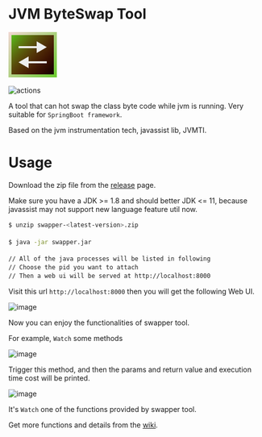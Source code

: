 # JVM ByteSwap Tool
![logo](sw-ico.png)

![actions](https://github.com/sunwu51/JVMByteSwapTool/actions/workflows/main.yml/badge.svg)

A tool that can hot swap the class byte code while jvm is running. Very suitable for `SpringBoot framework`.

Based on the jvm instrumentation tech, javassist lib, JVMTI.

# Usage
Download the zip file from the [release](https://github.com/sunwu51/JVMByteSwapTool/releases) page.

Make sure you have a JDK >= 1.8 and should better JDK <= 11, because javassist may not support new language feature util now.
```bash
$ unzip swapper-<latest-version>.zip

$ java -jar swapper.jar

// All of the java processes will be listed in following
// Choose the pid you want to attach
// Then a web ui will be served at http://localhost:8000
```

Visit this url `http://localhost:8000` then you will get the following Web UI.

![image](https://i.imgur.com/peQ5O2V.png)

Now you can enjoy the functionalities of swapper tool. 

For example, `Watch` some methods

![image](https://i.imgur.com/JGW0JCv.png)

Trigger this method, and then the params and return value and execution time cost will be printed. 

![image](https://i.imgur.com/olYyxnh.png)

It's `Watch` one of the functions provided by swapper tool.

Get more functions and details from the [wiki](https://github.com/sunwu51/JVMByteSwapTool/wiki).
